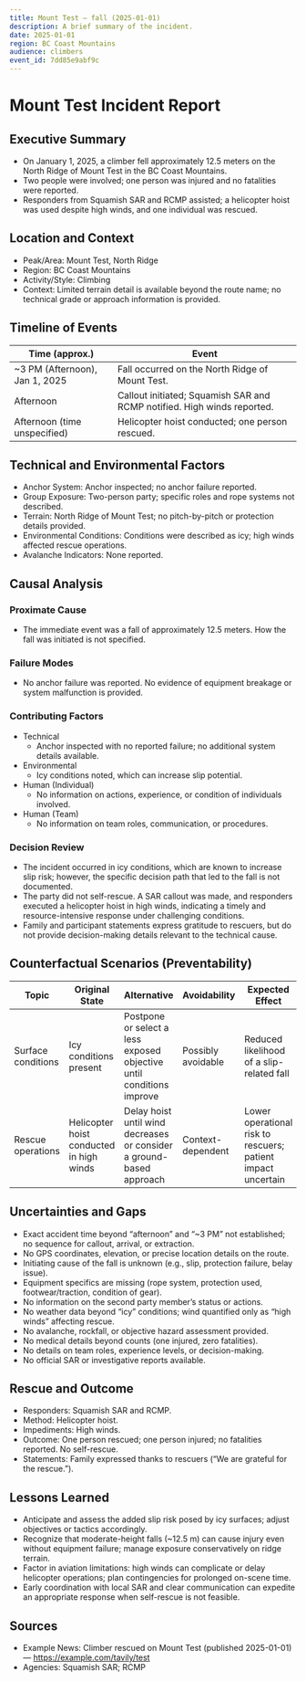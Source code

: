 ```yaml
---
title: Mount Test — fall (2025-01-01)
description: A brief summary of the incident.
date: 2025-01-01
region: BC Coast Mountains
audience: climbers
event_id: 7dd85e9abf9c
---
```

<script type="application/ld+json">{"@context": "https://schema.org", "@type": "Article", "headline": "Mount Test — fall (2025-01-01)", "datePublished": "2025-01-01", "about": ["climbing", "BC Coast Mountains"], "identifier": "7dd85e9abf9c"}</script>

# Mount Test Incident Report

## Executive Summary
- On January 1, 2025, a climber fell approximately 12.5 meters on the North Ridge of Mount Test in the BC Coast Mountains. 
- Two people were involved; one person was injured and no fatalities were reported.
- Responders from Squamish SAR and RCMP assisted; a helicopter hoist was used despite high winds, and one individual was rescued.

## Location and Context
- Peak/Area: Mount Test, North Ridge
- Region: BC Coast Mountains
- Activity/Style: Climbing
- Context: Limited terrain detail is available beyond the route name; no technical grade or approach information is provided.

## Timeline of Events
| Time (approx.) | Event |
|---|---|
| ~3 PM (Afternoon), Jan 1, 2025 | Fall occurred on the North Ridge of Mount Test. |
| Afternoon | Callout initiated; Squamish SAR and RCMP notified. High winds reported. |
| Afternoon (time unspecified) | Helicopter hoist conducted; one person rescued. |

## Technical and Environmental Factors
- Anchor System: Anchor inspected; no anchor failure reported.
- Group Exposure: Two-person party; specific roles and rope systems not described.
- Terrain: North Ridge of Mount Test; no pitch-by-pitch or protection details provided.
- Environmental Conditions: Conditions were described as icy; high winds affected rescue operations.
- Avalanche Indicators: None reported.

## Causal Analysis
### Proximate Cause
- The immediate event was a fall of approximately 12.5 meters. How the fall was initiated is not specified.

### Failure Modes
- No anchor failure was reported. No evidence of equipment breakage or system malfunction is provided.

### Contributing Factors
- Technical
  - Anchor inspected with no reported failure; no additional system details available.
- Environmental
  - Icy conditions noted, which can increase slip potential.
- Human (Individual)
  - No information on actions, experience, or condition of individuals involved.
- Human (Team)
  - No information on team roles, communication, or procedures.

### Decision Review
- The incident occurred in icy conditions, which are known to increase slip risk; however, the specific decision path that led to the fall is not documented.
- The party did not self-rescue. A SAR callout was made, and responders executed a helicopter hoist in high winds, indicating a timely and resource-intensive response under challenging conditions.
- Family and participant statements express gratitude to rescuers, but do not provide decision-making details relevant to the technical cause.

## Counterfactual Scenarios (Preventability)
| Topic | Original State | Alternative | Avoidability | Expected Effect | Confidence |
|---|---|---|---|---|---|
| Surface conditions | Icy conditions present | Postpone or select a less exposed objective until conditions improve | Possibly avoidable | Reduced likelihood of a slip-related fall | Low–Moderate |
| Rescue operations | Helicopter hoist conducted in high winds | Delay hoist until wind decreases or consider a ground-based approach | Context-dependent | Lower operational risk to rescuers; patient impact uncertain | Low |

## Uncertainties and Gaps
- Exact accident time beyond “afternoon” and “~3 PM” not established; no sequence for callout, arrival, or extraction.
- No GPS coordinates, elevation, or precise location details on the route.
- Initiating cause of the fall is unknown (e.g., slip, protection failure, belay issue).
- Equipment specifics are missing (rope system, protection used, footwear/traction, condition of gear).
- No information on the second party member’s status or actions.
- No weather data beyond “icy” conditions; wind quantified only as “high winds” affecting rescue.
- No avalanche, rockfall, or objective hazard assessment provided.
- No medical details beyond counts (one injured, zero fatalities).
- No details on team roles, experience levels, or decision-making.
- No official SAR or investigative reports available.

## Rescue and Outcome
- Responders: Squamish SAR and RCMP.
- Method: Helicopter hoist.
- Impediments: High winds.
- Outcome: One person rescued; one person injured; no fatalities reported. No self-rescue.
- Statements: Family expressed thanks to rescuers (“We are grateful for the rescue.”).

## Lessons Learned
- Anticipate and assess the added slip risk posed by icy surfaces; adjust objectives or tactics accordingly.
- Recognize that moderate-height falls (~12.5 m) can cause injury even without equipment failure; manage exposure conservatively on ridge terrain.
- Factor in aviation limitations: high winds can complicate or delay helicopter operations; plan contingencies for prolonged on-scene time.
- Early coordination with local SAR and clear communication can expedite an appropriate response when self-rescue is not feasible.

## Sources
- Example News: Climber rescued on Mount Test (published 2025-01-01) — https://example.com/tavily/test
- Agencies: Squamish SAR; RCMP